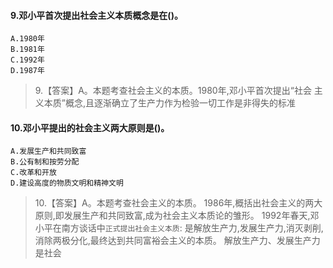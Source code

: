 #### 9.邓小平首次提出社会主义本质概念是在()。
    A.1980年
    B.1981年
    C.1992年
    D.1987年
>   9.【答案】A。本题考查社会主义的本质。1980年,邓小平首次提出“社会
    主义本质”概念,且逐渐确立了生产力作为检验一切工作是非得失的标准

#### 10.邓小平提出的社会主义两大原则是()。
    A.发展生产和共同致富
    B.公有制和按劳分配
    C.改革和开放
    D.建设高度的物质文明和精神文明
>   10.【答案】A。本题考查社会主义的本质。
1986年,概括出社会主义的两大原则,即发展生产和共同致富,成为社会主义本质论的雏形。
1992年春天,邓小平在南方谈话中`正式提出社会主义本质`:
是解放生产力,发展生产力,消灭剥削,消除两极分化,最终达到共同富裕会主义的本质。
解放生产力、发展生产力是社会    